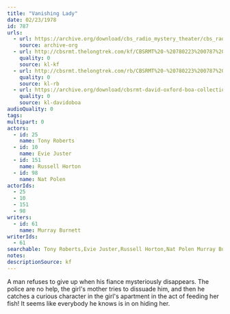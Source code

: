 ```yaml
---
title: "Vanishing Lady"
date: 02/23/1978
id: 787
urls: 
  - url: https://archive.org/download/cbs_radio_mystery_theater/cbs_radio_mystery_theater-0751-0800.zip/cbs_radio_mystery_theater-0751-0800%2Fcbsrmt_0787_the_vanishing_lady.mp3
    source: archive-org
  - url: http://cbsrmt.thelongtrek.com/kf/CBSRMT%20-%20780223%200787%20Vanishing%20Lady_kf.mp3
    quality: 0
    source: kl-kf
  - url: http://cbsrmt.thelongtrek.com/rb/CBSRMT%20-%20780223%200787%20Vanishing%20Lady_WLNH-FM_rb.mp3
    quality: 0
    source: kl-rb
  - url: https://archive.org/download/cbsrmt-david-oxford-boa-collection/CBSRMT-780223-0787-Vanishing-Lady-(128-48)_WBBM-JE-{BoA}.mp3
    quality: 0
    source: kl-davidoboa
audioQuality: 0
tags: 
multipart: 0
actors:  
  - id: 25
    name: Tony Roberts  
  - id: 10
    name: Evie Juster  
  - id: 151
    name: Russell Horton  
  - id: 98
    name: Nat Polen
actorIds:  
  - 25  
  - 10  
  - 151  
  - 98
writers:  
  - id: 61
    name: Murray Burnett
writerIds:  
  - 61
searchable: Tony Roberts,Evie Juster,Russell Horton,Nat Polen Murray Burnett
notes: 
descriptionSource: kf
---
```

A man refuses to give up when his fiance mysteriously disappears. The police are no help, the girl's mother tries to dissuade him, and then he catches a curious character in the girl's apartment in the act of feeding her fish! It seems like everybody he knows is in on hiding her.